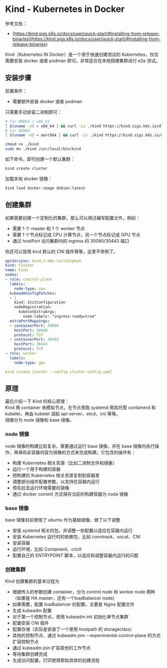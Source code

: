 
# Kind - Kubernetes in Docker
参考文档：

- [https://kind.sigs.k8s.io/docs/user/quick-start/#installing-from-release-binaries](https://kind.sigs.k8s.io/docs/user/quick-start/#installing-from-release-binaries)

Kind（Kubernetes IN Docker）是一个用于快速创建测试的 Kubernetes，仅仅需要安装 docker 或者 podman 即可。非常适合在本地搭建集群进行 e2e 测试。

## 安装步骤
前置条件：

- 需要额外安装 docker 或者 podman

只需要手动安装二进制即可：
```bash
# For AMD64 / x86_64
[ $(uname -m) = x86_64 ] && curl -Lo ./kind https://kind.sigs.k8s.io/dl/v0.20.0/kind-linux-amd64
# For ARM64
[ $(uname -m) = aarch64 ] && curl -Lo ./kind https://kind.sigs.k8s.io/dl/v0.20.0/kind-linux-arm64

chmod +x ./kind
sudo mv ./kind /usr/local/bin/kind
```
如下命令，即可创建一个默认集群：
```bash
kind create cluster
```
加载本地 docker 镜像：
```bash
kind load docker-image debian:latest
```

## 创建集群
如果需要创建一个定制化的集群，那么可以用过编写配置文件，例如：

- 需要 1 个 master 和 1 个 worker 节点
- 需要 1 个节点标记成 CPU 计算节点，另一个节点标记成 GPU 节点
- 通过 hostPort 访问集群内的 ingress 的 30080/30443 端口

你还可以禁用 kind 默认的 CNI 插件等等，这里不举例了。
```yaml
apiVersion: kind.x-k8s.io/v1alpha4
kind: Cluster
name: kind
nodes:
- role: control-plane
  labels:
    node-type: cpu
  kubeadmConfigPatches:
  - |
    kind: InitConfiguration
    nodeRegistration:
      kubeletExtraArgs:
        node-labels: "ingress-ready=true"
  extraPortMappings:
  - containerPort: 30080
    hostPort: 30080
    protocol: TCP
  - containerPort: 30443
    hostPort: 30443
    protocol: TCP
- role: worker
  labels:
    node-type: gpu
```
```yaml
kind create cluster --config cluster-config.yaml
```

## 原理
最后介绍一下 Kind 的核心原理：<br />Kind 用 container 来模拟节点，在节点里跑 systemd 用其托管 containerd 和 kubelet，再由 kubelet 调起 api-server，etcd，cni 等等。<br />镜像分为 node 镜像和 base 镜像。

### node 镜像
node 镜像的构建比较复杂，需要通过运行 base 镜像，并在 base 镜像内执行操作，再保存此容器内容为镜像的方式来完成构建。它包含的操作有：

- 构建 Kubernetes 相关资源（比如二进制文件和镜像）
- 运行一个用于构建的容器
- 把构建的 Kubernetes 相关资源复制到容器里
- 调整部分组件配置参数，以支持在容器内运行
- 预先拉去运行环境需要的镜像
- 通过 docker commit 方式保存当前的构建容器为 node 镜像

### base 镜像
base 镜像目前使用了 ubuntu 作为基础镜像，做了以下调整

- 安装 systemd 相关的包，并调整一些配置以适应在容器内运行
- 安装 Kubernetes 运行时的依赖包，比如 conntrack、socat、CNI
- 安装容器
- 运行环境，比如 Containerd、crictl
- 配置自己的 ENTRYPOINT 脚本，以适应和调整容器内运行的问题

### 创建集群
Kind 创建集群的基本过程为

- 根据传入的参数创建 container，分为 control node 和 worker node 两种（如果是 HA master，还有一个loadbalancer node）
- 如果需要，配置 loadbalancer 的配置，主要是 Nginx 配置文件
- 生成 kubeadm 配置 
- 对于第一个控制节点，使用 kubeadm init 初始化单节点集群
- 配置安装 CNI 插件
- 配置存储（实际是安装了一个使用 hostpath 的 storageclass）
- 其他的控制节点，通过 kubeadm join --experimental-control-plane 的方式扩容控制节点
- 通过 kubeadm join 扩容其他的工作节点
- 等待集群创建完成
- 生成访问配置，打印使用帮助具体的创建流程



